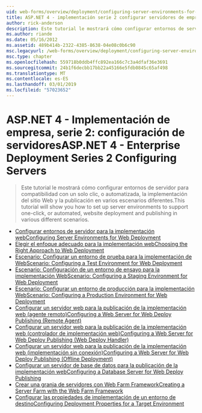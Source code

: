 ```yaml
---
uid: web-forms/overview/deployment/configuring-server-environments-for-web-deployment/index
title: ASP.NET 4 - implementación serie 2 configurar servidores de empresa | Microsoft Docs
author: rick-anderson
description: Este tutorial le mostrará cómo configurar entornos de servidor para compatibilidad con un solo clic, o automatizada, la implementación del sitio Web y la publicación en diversos escenario diferente...
ms.author: riande
ms.date: 05/16/2012
ms.assetid: 489b414b-2322-4385-8638-04e08c0b6c90
msc.legacyurl: /web-forms/overview/deployment/configuring-server-environments-for-web-deployment
msc.type: chapter
ms.openlocfilehash: 559718b0ddb4ffc892ea166c7c3a4dfaf36e3691
ms.sourcegitcommit: 24b1f6decbb17bb22a45166e5fdb0845c65af498
ms.translationtype: MT
ms.contentlocale: es-ES
ms.lasthandoff: 03/01/2019
ms.locfileid: "57023652"
---
```

<a name="aspnet-4---enterprise-deployment-series-2-configuring-servers"></a><span data-ttu-id="46130-103">ASP.NET 4 - Implementación de empresa, serie 2: configuración de servidores</span><span class="sxs-lookup"><span data-stu-id="46130-103">ASP.NET 4 - Enterprise Deployment Series 2 Configuring Servers</span></span>
====================
> <span data-ttu-id="46130-104">Este tutorial le mostrará cómo configurar entornos de servidor para compatibilidad con un solo clic, o automatizada, la implementación del sitio Web y la publicación en varios escenarios diferentes.</span><span class="sxs-lookup"><span data-stu-id="46130-104">This tutorial will show you how to set up server environments to support one-click, or automated, website deployment and publishing in various different scenarios.</span></span>


- [<span data-ttu-id="46130-105">Configurar entornos de servidor para la implementación web</span><span class="sxs-lookup"><span data-stu-id="46130-105">Configuring Server Environments for Web Deployment</span></span>](configuring-server-environments-for-web-deployment.md)
- [<span data-ttu-id="46130-106">Elegir el enfoque adecuado para la implementación web</span><span class="sxs-lookup"><span data-stu-id="46130-106">Choosing the Right Approach to Web Deployment</span></span>](choosing-the-right-approach-to-web-deployment.md)
- [<span data-ttu-id="46130-107">Escenario: Configurar un entorno de prueba para la implementación de Web</span><span class="sxs-lookup"><span data-stu-id="46130-107">Scenario: Configuring a Test Environment for Web Deployment</span></span>](scenario-configuring-a-test-environment-for-web-deployment.md)
- [<span data-ttu-id="46130-108">Escenario: Configuración de un entorno de ensayo para la implementación Web</span><span class="sxs-lookup"><span data-stu-id="46130-108">Scenario: Configuring a Staging Environment for Web Deployment</span></span>](scenario-configuring-a-staging-environment-for-web-deployment.md)
- [<span data-ttu-id="46130-109">Escenario: Configurar un entorno de producción para la implementación Web</span><span class="sxs-lookup"><span data-stu-id="46130-109">Scenario: Configuring a Production Environment for Web Deployment</span></span>](scenario-configuring-a-production-environment-for-web-deployment.md)
- [<span data-ttu-id="46130-110">Configurar un servidor web para la publicación de la implementación web (agente remoto)</span><span class="sxs-lookup"><span data-stu-id="46130-110">Configuring a Web Server for Web Deploy Publishing (Remote Agent)</span></span>](configuring-a-web-server-for-web-deploy-publishing-remote-agent.md)
- [<span data-ttu-id="46130-111">Configurar un servidor web para la publicación de la implementación web (controlador de implementación web)</span><span class="sxs-lookup"><span data-stu-id="46130-111">Configuring a Web Server for Web Deploy Publishing (Web Deploy Handler)</span></span>](configuring-a-web-server-for-web-deploy-publishing-web-deploy-handler.md)
- [<span data-ttu-id="46130-112">Configurar un servidor web para la publicación de la implementación web (implementación sin conexión)</span><span class="sxs-lookup"><span data-stu-id="46130-112">Configuring a Web Server for Web Deploy Publishing (Offline Deployment)</span></span>](configuring-a-web-server-for-web-deploy-publishing-offline-deployment.md)
- [<span data-ttu-id="46130-113">Configurar un servidor de base de datos para la publicación de la implementación web</span><span class="sxs-lookup"><span data-stu-id="46130-113">Configuring a Database Server for Web Deploy Publishing</span></span>](configuring-a-database-server-for-web-deploy-publishing.md)
- [<span data-ttu-id="46130-114">Crear una granja de servidores con Web Farm Framework</span><span class="sxs-lookup"><span data-stu-id="46130-114">Creating a Server Farm with the Web Farm Framework</span></span>](creating-a-server-farm-with-the-web-farm-framework.md)
- [<span data-ttu-id="46130-115">Configurar las propiedades de implementación de un entorno de destino</span><span class="sxs-lookup"><span data-stu-id="46130-115">Configuring Deployment Properties for a Target Environment</span></span>](configuring-deployment-properties-for-a-target-environment.md)

